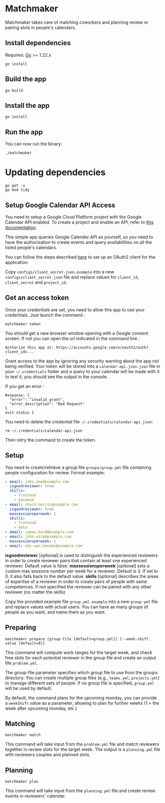 # Matchmaker

Matchmaker takes care of matching coworkers and planning review or pairing slots in people's calendars.

## Install dependencies

Requires: [Go](https://golang.org/dl/) >= 1.22.x

    go install

## Build the app

    go build

## Install the app

    go install

## Run the app

You can now run the binary:

    ./matchmaker

# Updating dependencies

    go get -u
    go mod tidy

## Setup Google Calendar API Access

You need to setup a Google Cloud Platform project with the Google Calendar API enabled.
To create a project and enable an API, refer to [this documentation](https://developers.google.com/workspace/guides/create-project).

This simple app queries Google Calendar API as yourself, so you need to
have the authorization to create events and query availabilities on all the listed people's calendars.

You can follow the steps described [here](https://github.com/googleapis/google-api-nodejs-client#oauth2-client) to 
set up an OAuth2 client for the application.

Copy `configs/client_secret.json.example` into a new `configs/client_secret.json` file and replace values 
for `client_id`, `client_secret` and `project_id`.

## Get an access token

Once your credentials are set, you need to allow this app to use your
credentials. Just launch the command :

    matchmaker token

You should get a new browser window opening with a Google consent screen. If not you can 
open the url indicated in the command line :

    Authorize this app at: https://accounts.google.com/o/oauth2/auth?client_id=...

Grant access to the app by ignoring any security warning about the app not being verified.
Your token will be stored into a `calendar-api.json.json` file in your `~/.credentials` folder and a query to your
calendar will be made with it to test it, you should see the output in the console.

If you get an error :

    Response: {
      "error": "invalid_grant",
      "error_description": "Bad Request"
    }
    exit status 1


You need to delete the credential file `~/.credentials/calendar-api.json`:

    rm ~/.credentials/calendar-api.json

Then retry the command to create the token.

## Setup

You need to create/retrieve a group file `groups/group.yml` file containing people configuration for review.
Format example:
```yaml
- email: john.doe@example.com
  isgoodreviewer: true
  skills:
    - frontend
    - backend
- email: chuck.norris@example.com
  isgoodreviewer: true
  maxsessionsperweek: 1
  skills:
    - frontend
    - data
- email: james.bond@example.com
- email: john.wick@example.com
  maxsessionsperweek: 1
- email: obi-wan.kenobi@example.com
```
**isgoodreviewer** [optional] is used to distinguish the experienced reviewers in order to create reviewer pairs 
that contain at least one experienced reviewer. Default value is false.
**maxsessionsperweek** [optional] sets a custom max sessions number per week for a reviewer. Default is 3. 
If set to 0, it also falls back to the default value.
**skills** [optional] describes the areas of expertise of a reviewer in order to create pairs of people with 
same competences. If not specified the reviewer can be paired with any other reviewer (no matter the skills)

Copy the provided example file `group.yml.example` into a new `group.yml` file and replace values with actual users. 
You can have as many groups of people as you want, and name them as you want.

## Preparing

    matchmaker prepare [group-file [default=group.yml]] [--week-shift value [default=0]]

This command will compute work ranges for the target week, and check free slots for each potential
reviewer in the group file and create an output file `problem.yml`.

The group-file parameter specifies which group file to use from the groups directory.
You can create multiple group files (e.g., `teams.yml`, `projects.yml`) to manage different sets of people.
If no group file is specified, `group.yml` will be used by default.

By default, the command plans for the upcoming monday, you can provide a `weekShift` value as a parameter, allowing
to plan for further weeks (1 = the week after upcoming monday, etc.)

## Matching

    matchmaker match

This command will take input from the `problem.yml` file and match reviewers together in review slots for the target week.
The output is a `planning.yml` file with reviewers couples and planned slots.

## Planning

    matchmaker plan

This command will take input from the `planning.yml` file and create review events in reviewers' calendar.

